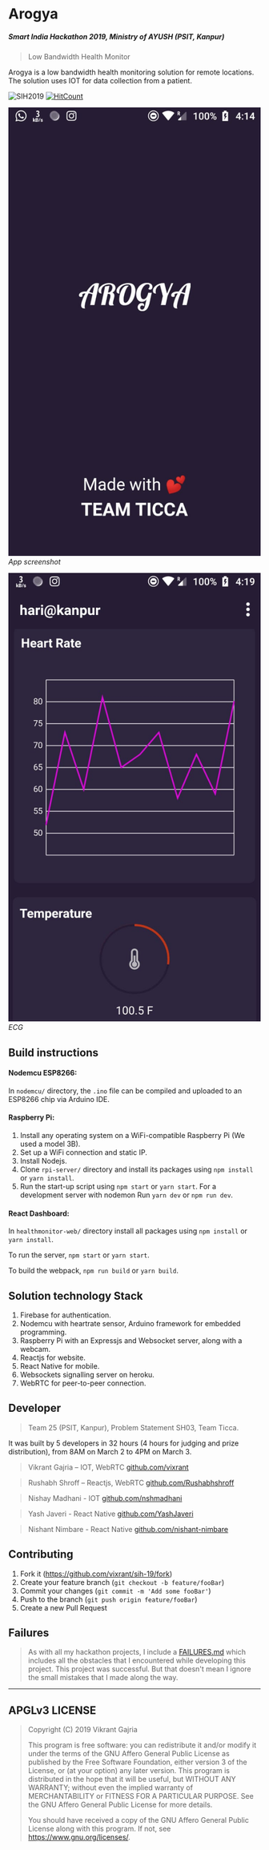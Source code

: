 # Arogya
##### Smart India Hackathon 2019, Ministry of AYUSH (PSIT, Kanpur)
> Low Bandwidth Health Monitor

Arogya is a low bandwidth health monitoring solution for remote locations. 
The solution uses IOT for data collection from a patient.

![SIH2019](https://img.shields.io/badge/SIH-2019-orange.svg)
[![HitCount](http://hits.dwyl.io/vixrant/kjsce-hackathon-18.svg)](http://hits.dwyl.io/vixrant/kjsce-hackathon-18)

![app-startup](/docs/images/app-startup.jpeg)
_App screenshot_

![app-ecg](/docs/images/app-ecg.jpeg)
_ECG_

## Build instructions

#### Nodemcu ESP8266:

In `nodemcu/` directory, the `.ino` file can be compiled and uploaded to an ESP8266 chip via Arduino IDE.

#### Raspberry Pi:

1. Install any operating system on a WiFi-compatible Raspberry Pi (We used a model 3B).
2. Set up a WiFi connection and static IP.
3. Install Nodejs.
4. Clone `rpi-server/` directory and install its packages using `npm install` or `yarn install`.
5. Run the start-up script using `npm start` or `yarn start`. For a development server with nodemon
    Run `yarn dev` or `npm run dev`.

#### React Dashboard:

In `healthmonitor-web/` directory install all packages using `npm install` or `yarn install`.

To run the server, `npm start` or `yarn start`.

To build the webpack, `npm run build` or `yarn build`.

## Solution technology Stack

1. Firebase for authentication.
2. Nodemcu with heartrate sensor, Arduino framework for embedded programming.
3. Raspberry Pi with an Expressjs and Websocket server, along with a webcam.
4. Reactjs for website.
5. React Native for mobile.
6. Websockets signalling server on heroku.
7. WebRTC for peer-to-peer connection.

## Developer

> Team 25 (PSIT, Kanpur), Problem Statement SH03, Team Ticca.

It was built by 5 developers in 32 hours (4 hours for judging and prize distribution), from 8AM on March 2 to 4PM on March 3.

> Vikrant Gajria – IOT, WebRTC
> [github.com/vixrant](https://github.com/vixrant)

> Rushabh Shroff – Reactjs, WebRTC
> [github.com/Rushabhshroff](https://github.com/Rushabhshroff)

> Nishay Madhani - IOT
> [github.com/nshmadhani](https://github.com/nshmadhani)

> Yash Javeri - React Native
> [github.com/YashJaveri](https://github.com/YashJaveri)

> Nishant Nimbare - React Native
> [github.com/nishant-nimbare](https://github.com/nishant-nimbare)

## Contributing

1. Fork it (<https://github.com/vixrant/sih-19/fork>)
2. Create your feature branch (`git checkout -b feature/fooBar`)
3. Commit your changes (`git commit -m 'Add some fooBar'`)
4. Push to the branch (`git push origin feature/fooBar`)
5. Create a new Pull Request

## Failures

> As with all my hackathon projects, I include a [FAILURES.md](/FAILURES.md)
> which includes all the obstacles that I encountered while developing this project.
> This project was successful. 
> But that doesn't mean I ignore the small mistakes that I made along the way.

--------------
APGLv3 LICENSE
--------------

> Copyright (C) 2019 Vikrant Gajria
>
> This program is free software: you can redistribute it and/or modify
> it under the terms of the GNU Affero General Public License as published
> by the Free Software Foundation, either version 3 of the License, or
> (at your option) any later version.
> This program is distributed in the hope that it will be useful,
> but WITHOUT ANY WARRANTY; without even the implied warranty of
> MERCHANTABILITY or FITNESS FOR A PARTICULAR PURPOSE.  See the
> GNU Affero General Public License for more details.
>
> You should have received a copy of the GNU Affero General Public License
> along with this program.  If not, see <https://www.gnu.org/licenses/>.